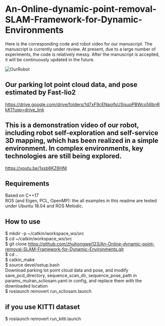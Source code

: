 # An-Online-dynamic-point-removal-SLAM-Framework-for-Dynamic-Environments
Here is the corresponding code and robot video for our manuscript. The manuscript is currently under review. At present, due to a large number of experiments, the code is relatively messy. After the manuscript is accepted, it will be continuously updated in the future.

![OurRobot](https://github.com/zhuhongwei123/An-Online-dynamic-point-removal-SLAM-Framework-for-Dynamic-Environments/blob/main/Robot_hardware.png)

## Our parking lot point cloud data, and pose estimated by Fast-lio2
https://drive.google.com/drive/folders/1d7xF9cENaoifsUSjsupPBWco56bnRkK1?usp=drive_link 

## This is a demonstration video of our robot, including robot self-exploration and self-service 3D mapping, which has been realized in a simple environment. In complex environments, key technologies are still being explored.
https://youtu.be/1xsb6KZ6HNI

## Requirements
Based on C++17 <br>
ROS (and Eigen, PCL, OpenMP): the all examples in this readme are tested under Ubuntu 18.04 and ROS Melodic.

## How to use
$ mkdir -p ~/catkin/workspace_ws/src <br>
$ cd ~/catkin/workspace_ws/src <br>
$ git clone https://github.com/zhuhongwei123/An-Online-dynamic-point-removal-SLAM-Framework-for-Dynamic-Environments.git <br>
$ cd ..  <br>
$ catkin_make <br>
$ source devel/setup.bash <br>
Download parking lot point cloud data and pose, and modify save_pcd_directory, sequence_scan_dir, sequence_pose_path in params_mulran_scliosam.yaml in config, and replace them with the downloaded location <br>
$ roslaunch removert run_scliosam.launch
## if you use KITTI dataset <br>
$ roslaunch removert run_kitti.launch 
